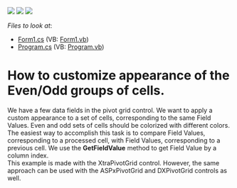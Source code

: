 <!-- default badges list -->
![](https://img.shields.io/endpoint?url=https://codecentral.devexpress.com/api/v1/VersionRange/128579601/10.2.8%2B)
[![](https://img.shields.io/badge/Open_in_DevExpress_Support_Center-FF7200?style=flat-square&logo=DevExpress&logoColor=white)](https://supportcenter.devexpress.com/ticket/details/E3226)
[![](https://img.shields.io/badge/📖_How_to_use_DevExpress_Examples-e9f6fc?style=flat-square)](https://docs.devexpress.com/GeneralInformation/403183)
<!-- default badges end -->
<!-- default file list -->
*Files to look at*:

* [Form1.cs](./CS/WindowsApplication53/Form1.cs) (VB: [Form1.vb](./VB/WindowsApplication53/Form1.vb))
* [Program.cs](./CS/WindowsApplication53/Program.cs) (VB: [Program.vb](./VB/WindowsApplication53/Program.vb))
<!-- default file list end -->
# How to customize appearance of the Even/Odd groups of cells.


<p>We have a few data fields in the pivot grid control. We want to apply a custom appearance to a set of cells, corresponding to the same Field Values. Even and odd sets of cells should be colorized with different colors. <br />
The easiest way to accomplish this task is to compare Field Values, corresponding to a processed cell, with Field Values, corresponding to a previous cell. We use the <strong>GetFieldValue</strong> method to get Field Value by a column index.<br />
This example is made with the XtraPivotGrid control. However, the same approach can be used with the ASPxPivotGrid and DXPivotGrid controls as well.</p>

<br/>


